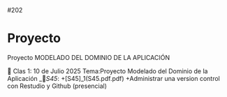 #202
# Proyecto
Proyecto MODELADO DEL DOMINIO DE LA APLICACIÓN

:paperclip: Clas 1: 10 de Julio 2025
Tema:Proyecto Modelado del Dominio de la Aplicación
_:file_folder:_S45_:
+[S45]_1(S45.pdf.pdf)
+Administrar una version control con Restudio y Github (presencial)
